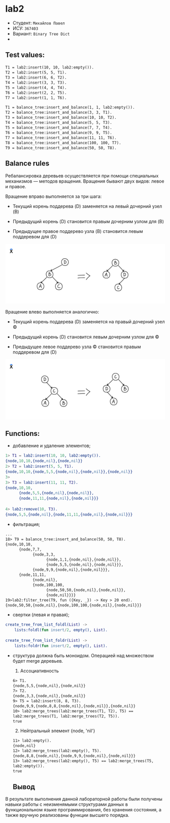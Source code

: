 lab2
=====
- Студент: ``` Михайлов Павел ```
- ИСУ: ``` 367403 ```
- Вариант: ``` Binary Tree Dict ```
- 
##  Test values:

```
T1 = lab2:insert(10, 10, lab2:empty()).
T2 = lab2:insert(5, 5, T1).    
T3 = lab2:insert(6, 6, T2).
T4 = lab2:insert(3, 3, T3).
T5 = lab2:insert(4, 4, T4).
T6 = lab2:insert(2, 2, T5).
T7 = lab2:insert(1, 1, T6).
```

```
T1 = balance_tree:insert_and_balance(1, 1, lab2:empty()).
T2 = balance_tree:insert_and_balance(3, 3, T1).
T3 = balance_tree:insert_and_balance(10, 10, T2).
T4 = balance_tree:insert_and_balance(5, 5, T3).
T5 = balance_tree:insert_and_balance(7, 7, T4).
T6 = balance_tree:insert_and_balance(9, 9, T5).
T7 = balance_tree:insert_and_balance(11, 11, T6).
T8 = balance_tree:insert_and_balance(100, 100, T7).
T9 = balance_tree:insert_and_balance(50, 50, T8).
```

## Balance rules
Ребалансировка деревьев осуществляется при помощи специальных механизмов — методов вращения. Вращения бывают двух видов: левое и правое.

Вращение вправо выполняется за три шага:

- Текущий корень поддерева (D) заменяется на левый дочерний узел (B)

- Предыдущий корень (D) становится правым дочерним узлом для (B)

- Предыдущее правое поддерево узла (B) становится левым поддеревом для (D)

![alt text](resources/image1.png)

Вращение влево выполняется аналогично:

- Текущий корень поддерева (D) заменяется на правый дочерний узел ©

- Предыдущий корень (D) становится левым дочерним узлом для ©

- Предыдущее левое поддерево узла © становится правым поддеревом для (D)

![alt text](resources/image2.png)


## Functions:

- добавление и удаление элементов;
``` erlang
1> T1 = lab2:insert(10, 10, lab2:empty()).
{node,10,10,{node,nil},{node,nil}}
2> T2 = lab2:insert(5, 5, T1).    
{node,10,10,{node,5,5,{node,nil},{node,nil}},{node,nil}}
3>    
3> T3 = lab2:insert(11, 11, T2).
{node,10,10,
      {node,5,5,{node,nil},{node,nil}},
      {node,11,11,{node,nil},{node,nil}}}

4> lab2:remove(10, T3).
{node,5,5,{node,nil},{node,11,11,{node,nil},{node,nil}}}

```
- фильтрация;
```
...
18> T9 = balance_tree:insert_and_balance(50, 50, T8).
{node,10,10,
      {node,7,7,
            {node,3,3,
                  {node,1,1,{node,nil},{node,nil}},
                  {node,5,5,{node,nil},{node,nil}}},
            {node,9,9,{node,nil},{node,nil}}},
      {node,11,11,
            {node,nil},
            {node,100,100,
                  {node,50,50,{node,nil},{node,nil}},
                  {node,nil}}}}
19>lab2:filter_tree(T9, fun ({Key, _}) -> Key > 20 end).  
{node,50,50,{node,nil},{node,100,100,{node,nil},{node,nil}}}
```
- свертки (левая и правая);
``` erl
create_tree_from_list_foldl(List) ->
    lists:foldl(fun insert/2, empty(), List).

create_tree_from_list_foldr(List) ->
    lists:foldr(fun insert/2, empty(), List).
```
- структура должна быть моноидом.
    Операцией над множеством будет merge деревьев.
  1) Ассоциативность
    ```
    6> T1.
    {node,5,5,{node,nil},{node,nil}}
    7> T2.
    {node,3,3,{node,nil},{node,nil}}
    9> T5 = lab2:insert(8, 8, T3).
    {node,9,9,{node,8,8,{node,nil},{node,nil}},{node,nil}}
    10> lab2:merge_trees(lab2:merge_trees(T1, T2), T5) == lab2:merge_trees(T1, lab2:merge_trees(T2, T5)).
    true
    ```
   2) Нейтральный элемент {node, 'nil'}
    ```
    11> lab2:empty().
    {node,nil}
    12> lab2:merge_trees(lab2:empty(), T5).                                                              
    {node,8,8,{node,nil},{node,9,9,{node,nil},{node,nil}}}
    13> lab2:merge_trees(lab2:empty(), T5) == lab2:merge_trees(T5, lab2:empty()).
    true
    ```

    ## Вывод

В результате выполнения данной лабораторной работы были получены навыки работы с неизменямыми структурами данных в функциональном языке программирования, без хранения состояния, а также вручную реализованы функции высшего порядка.

